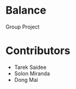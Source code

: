 # Balance
Group Project

# Contributors 
  <ul>
    <li>Tarek Saidee</li>
    <li>Solon Miranda</li>
    <li>Dong Mai</li>
  </ul>
